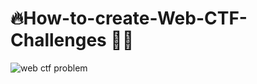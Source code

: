 # 🔥How-to-create-Web-CTF-Challenges 👨‍🍳

![web ctf problem](https://user-images.githubusercontent.com/55437834/160621933-4b824393-edbc-4ade-9ad0-6e1c562d8d42.png)
